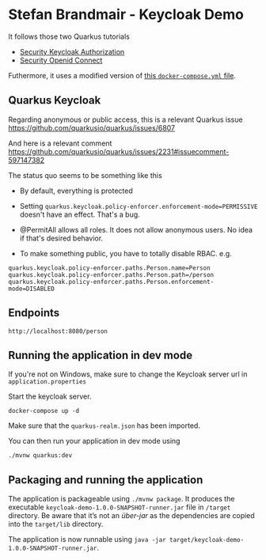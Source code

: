 # Stefan Brandmair - Keycloak Demo

It follows those two Quarkus tutorials

- [Security Keycloak Authorization](https://quarkus.io/guides/security-keycloak-authorization)
- [Security Openid Connect](https://quarkus.io/guides/security-openid-connect)

Futhermore, it uses a modified version of [this `docker-compose.yml` file](https://github.com/1920-5bhif-nvs/referate-nvs-5bhif/blob/master/AhammerBrandmair_Security/Keycloak/docker-compose.yml).

## Quarkus Keycloak

Regarding anonymous or public access, this is a relevant Quarkus issue https://github.com/quarkusio/quarkus/issues/6807

And here is a relevant comment https://github.com/quarkusio/quarkus/issues/2231#issuecomment-597147382

The status quo seems to be something like this
- By default, everything is protected

- Setting `quarkus.keycloak.policy-enforcer.enforcement-mode=PERMISSIVE` doesn't have an effect. That's a bug.

- @PermitAll allows all roles. It does not allow anonymous users. No idea if that's desired behavior.

- To make something public, you have to totally disable RBAC. e.g.
```
quarkus.keycloak.policy-enforcer.paths.Person.name=Person
quarkus.keycloak.policy-enforcer.paths.Person.path=/person
quarkus.keycloak.policy-enforcer.paths.Person.enforcement-mode=DISABLED
```

## Endpoints

```
http://localhost:8080/person
```

## Running the application in dev mode

If you're not on Windows, make sure to change the Keycloak server url in `application.properties`

Start the keycloak server.
```
docker-compose up -d
```

Make sure that the `quarkus-realm.json` has been imported.

You can then run your application in dev mode using
```
./mvnw quarkus:dev
```

## Packaging and running the application

The application is packageable using `./mvnw package`.
It produces the executable `keycloak-demo-1.0.0-SNAPSHOT-runner.jar` file in `/target` directory.
Be aware that it’s not an _über-jar_ as the dependencies are copied into the `target/lib` directory.

The application is now runnable using `java -jar target/keycloak-demo-1.0.0-SNAPSHOT-runner.jar`.